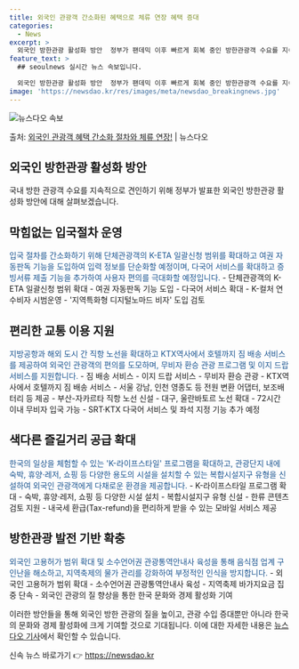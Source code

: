 ```yaml
---
title: 외국인 관광객 간소화된 혜택으로 체류 연장 혜택 증대
categories:
  - News
excerpt: >
  외국인 방한관광 활성화 방안  정부가 팬데믹 이후 빠르게 회복 중인 방한관광객 수요를 지속적으로 견인하기 위…
feature_text: >
  ## seoulnews 실시간 뉴스 속보입니다.

  외국인 방한관광 활성화 방안  정부가 팬데믹 이후 빠르게 회복 중인 방한관광객 수요를 지속적으로 견인하기 위…
image: 'https://newsdao.kr/res/images/meta/newsdao_breakingnews.jpg'
---
```


![뉴스다오 속보](https://newsdao.kr/res/images/meta/newsdao_breakingnews.jpg)

<p>출처: <a href="https://newsdao.kr/4277" rel="dofollow">외국인 관광객 혜택 간소화 절차와 체류 연장!</a> | 뉴스다오</p>

<h2 data-ke-size="size26">외국인 방한관광 활성화 방안</h2>
국내 방한 관광객 수요를 지속적으로 견인하기 위해 정부가 발표한 외국인 방한관광 활성화 방안에 대해 살펴보겠습니다.

<h2 data-ke-size="size24">막힘없는 입국절차 운영</h2>
<span style="color: #1a5490;">입국 절차를 간소화하기 위해 단체관광객의 K-ETA 일괄신청 범위를 확대하고 여권 자동판독 기능을 도입하여 입력 정보를 단순화할 예정이며, 다국어 서비스를 확대하고 증빙서류 제출 기능을 추가하여 사용자 편의를 극대화할 예정입니다.</span>
- 단체관광객의 K-ETA 일괄신청 범위 확대
- 여권 자동판독 기능 도입
- 다국어 서비스 확대
- K-컬처 연수비자 시범운영
- '지역특화형 디지털노마드 비자' 도입 검토

<h2 data-ke-size="size24">편리한 교통 이용 지원</h2>
<span style="color: #1a5490;">지방공항과 해외 도시 간 직항 노선을 확대하고 KTX역사에서 호텔까지 짐 배송 서비스를 제공하여 외국인 관광객의 편의를 도모하며, 무비자 환승 관광 프로그램 및 이지 드랍 서비스를 지원합니다.</span>
- 짐 배송 서비스
- 이지 드랍 서비스
- 무비자 환승 관광
- KTX역사에서 호텔까지 짐 배송 서비스
- 서울 강남, 인천 영종도 등 전원 변환 어댑터, 보조배터리 등 제공
- 부산-자카르타 직항 노선 신설
- 대구, 울란바토르 노선 확대
- 72시간 이내 무비자 입국 가능
- SRT·KTX 다국어 서비스 및 좌석 지정 기능 추가 예정

<h2 data-ke-size="size24">색다른 즐길거리 공급 확대</h2>
<span style="color: #1a5490;">한국의 일상을 체험할 수 있는 'K-라이프스타일' 프로그램을 확대하고, 관광단지 내에 숙박, 휴양·레저, 쇼핑 등 다양한 용도의 시설을 설치할 수 있는 복합시설지구 유형을 신설하여 외국인 관광객에게 다채로운 환경을 제공합니다.</span>
- K-라이프스타일 프로그램 확대
- 숙박, 휴양·레저, 쇼핑 등 다양한 시설 설치
- 복합시설지구 유형 신설
- 한류 콘텐츠 검토 지원
- 내국세 환급(Tax-refund)을 편리하게 받을 수 있는 모바일 서비스 제공

<h2 data-ke-size="size24">방한관광 발전 기반 확충</h2>
<span style="color: #1a5490;">외국인 고용허가 범위 확대 및 소수언어권 관광통역안내사 육성을 통해 음식점 업계 구인난을 해소하고, 지역축제의 물가 관리를 강화하여 부정적인 인식을 방지합니다.</span>
- 외국인 고용허가 범위 확대
- 소수언어권 관광통역안내사 육성
- 지역축제 바가지요금 집중 단속
- 외국인 관광의 질 향상을 통한 한국 문화와 경제 활성화 기여

이러한 방안들을 통해 외국인 방한 관광의 질을 높이고, 관광 수입 증대뿐만 아니라 한국의 문화와 경제 활성화에 크게 기여할 것으로 기대됩니다. 이에 대한 자세한 내용은 [뉴스다오 기사](https://newsdao.kr/4277)에서 확인할 수 있습니다. 

신속 뉴스 바로가기 👉 <a href="https://newsdao.kr" rel="dofollow">https://newsdao.kr</a>



